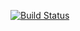 [![Build Status](https://travis-ci.com/mdhor/2021sp-final-project-mdhor.svg?token=pMbsEqR4Vk8Qac97cZXa&branch=master)](https://travis-ci.com/mdhor/2021sp-final-project-mdhor)
